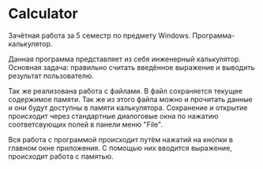 # Calculator
Зачётная работа за 5 семестр по предмету Windows. Программа-калькулятор.

Данная программа представляет из себя инженерный калькулятор. Основная задача: правильно считать введённое выражение и выводить результат пользователю.

Так же реализована работа с файлами. В файл сохраняется текущее содержимое памяти. Так же из этого файла можно и прочитать данные и они будут доступны в памяти калькулятора. 
Сохранение и открытие происходит через стандартные диалоговые окна по нажатию соответсвующих полей в панели меню "File". 

Вся работа с программой происходит путём нажатий на кнопки в главном окне приложения. С помощью них вводится выражение, происходит работа с памятью. 
